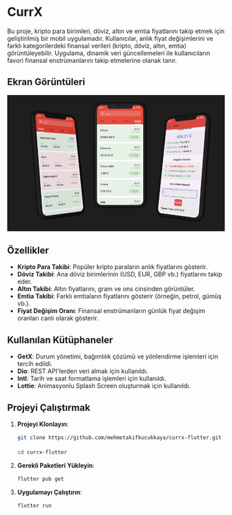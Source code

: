 # CurrX

Bu proje, kripto para birimleri, döviz, altın ve emtia fiyatlarını takip etmek için geliştirilmiş bir mobil uygulamadır. Kullanıcılar, anlık fiyat değişimlerini ve farklı kategorilerdeki finansal verileri (kripto, döviz, altın, emtia) görüntüleyebilir. Uygulama, dinamik veri güncellemeleri ile kullanıcıların favori finansal enstrümanlarını takip etmelerine olanak tanır.

## Ekran Görüntüleri

![CurrX ](project_images/app_preview.png)

## Özellikler

- **Kripto Para Takibi**: Popüler kripto paraların anlık fiyatlarını gösterir.
- **Döviz Takibi**: Ana döviz birimlerinin (USD, EUR, GBP vb.) fiyatlarını takip eder.
- **Altın Takibi**: Altın fiyatlarını, gram ve ons cinsinden görüntüler.
- **Emtia Takibi**: Farklı emtiaların fiyatlarını gösterir (örneğin, petrol, gümüş vb.).
- **Fiyat Değişim Oranı**: Finansal enstrümanların günlük fiyat değişim oranları canlı olarak gösterir.

## Kullanılan Kütüphaneler

- **GetX**: Durum yönetimi, bağımlılık çözümü ve yönlendirme işlemleri için tercih edildi.
- **Dio**: REST API'lerden veri almak için kullanıldı.
- **Intl**: Tarih ve saat formatlama işlemleri için kullanıldı.
- **Lottie**: Animasyonlu Splash Screen oluşturmak için kullanıldı.

## Projeyi Çalıştırmak


1. **Projeyi Klonlayın**:
    ```bash
    git clone https://github.com/mehmetakifkucukkaya/currx-flutter.git
    
    cd currx-flutter
    ```

2. **Gerekli Paketleri Yükleyin**:
    ```bash
    flutter pub get
    ```
    
3. **Uygulamayı Çalıştırın**:
    ```bash
    flutter run
    ```



